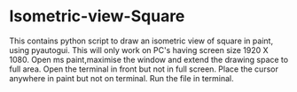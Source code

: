 # Isometric-view-Square
This contains python script to draw an isometric view of square in paint, using pyautogui.
This will only work on PC's having screen size 1920 X 1080.
Open ms paint,maximise the window and extend the drawing space to full area. 
Open the terminal in front but not in full screen.
Place the cursor anywhere in paint but not on terminal.
Run the file in terminal.
